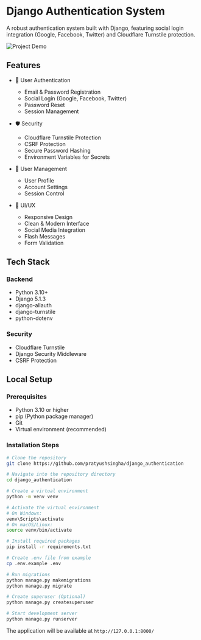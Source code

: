# Django Authentication System

A robust authentication system built with Django, featuring social login integration (Google, Facebook, Twitter) and Cloudflare Turnstile protection.

![Project Demo](https://utfs.io/f/glvA31ChFgm4NWgRWFrm6qUSAZpXHL1xgvoTmsjCc0VFDw8K)

## Features

- 🔐 User Authentication
  - Email & Password Registration
  - Social Login (Google, Facebook, Twitter)
  - Password Reset
  - Session Management

- 🛡️ Security
  - Cloudflare Turnstile Protection
  - CSRF Protection
  - Secure Password Hashing
  - Environment Variables for Secrets

- 👤 User Management
  - User Profile
  - Account Settings
  - Session Control

- 🎨 UI/UX
  - Responsive Design
  - Clean & Modern Interface
  - Social Media Integration
  - Flash Messages
  - Form Validation

## Tech Stack

### Backend
- Python 3.10+
- Django 5.1.3
- django-allauth
- django-turnstile
- python-dotenv

### Security
- Cloudflare Turnstile
- Django Security Middleware
- CSRF Protection

## Local Setup

### Prerequisites

- Python 3.10 or higher
- pip (Python package manager)
- Git
- Virtual environment (recommended)

### Installation Steps

```bash
# Clone the repository
git clone https://github.com/pratyushsingha/django_authentication

# Navigate into the repository directory
cd django_authentication

# Create a virtual environment
python -m venv venv

# Activate the virtual environment
# On Windows:
venv\Scripts\activate
# On macOS/Linux:
source venv/bin/activate

# Install required packages
pip install -r requirements.txt

# Create .env file from example
cp .env.example .env

# Run migrations
python manage.py makemigrations
python manage.py migrate

# Create superuser (Optional)
python manage.py createsuperuser

# Start development server
python manage.py runserver
```

The application will be available at `http://127.0.0.1:8000/`